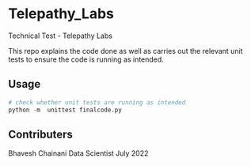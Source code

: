 # Telepathy_Labs
Technical Test - Telepathy Labs

This repo explains the code done as well as carries out the relevant unit tests to ensure the code is running as intended.

## Usage
```python
# check whether unit tests are running as intended
python -m  unittest finalcode.py
```

## Contributers
Bhavesh Chainani
Data Scientist
July 2022

